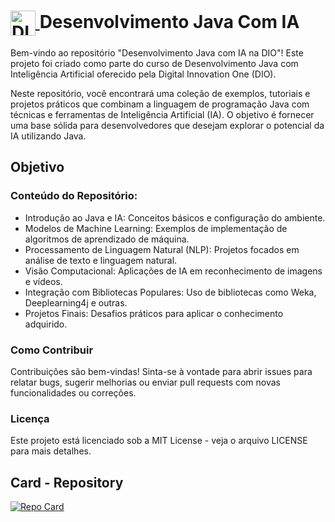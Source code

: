 <h1>
    <a href="https://www.dio.me/">
        <img align="center" width="40px" src="https://hermes.digitalinnovation.one/assets/diome/logo-minimized.png" alt="DIO Logo">
    </a>
    <span> Desenvolvimento Java Com IA</span>
</h1>

<p>Bem-vindo ao repositório "Desenvolvimento Java com IA na DIO"! Este projeto foi criado como parte do curso de Desenvolvimento Java com Inteligência Artificial oferecido pela Digital Innovation One (DIO).</p>

<p>Neste repositório, você encontrará uma coleção de exemplos, tutoriais e projetos práticos que combinam a linguagem de programação Java com técnicas e ferramentas de Inteligência Artificial (IA). O objetivo é fornecer uma base sólida para desenvolvedores que desejam explorar o potencial da IA utilizando Java.</p>

<h2>Objetivo</h2>

<h3>Conteúdo do Repositório:</h3>
<ul>
    <li>Introdução ao Java e IA: Conceitos básicos e configuração do ambiente.</li>
    <li>Modelos de Machine Learning: Exemplos de implementação de algoritmos de aprendizado de máquina.</li>
    <li>Processamento de Linguagem Natural (NLP): Projetos focados em análise de texto e linguagem natural.</li>
    <li>Visão Computacional: Aplicações de IA em reconhecimento de imagens e vídeos.</li>
    <li>Integração com Bibliotecas Populares: Uso de bibliotecas como Weka, Deeplearning4j e outras.</li>
    <li>Projetos Finais: Desafios práticos para aplicar o conhecimento adquirido.</li>
</ul>

<h3>Como Contribuir</h3>
<p>Contribuições são bem-vindas! Sinta-se à vontade para abrir issues para relatar bugs, sugerir melhorias ou enviar pull requests com novas funcionalidades ou correções.</p>

<h3>Licença</h3>
<p>Este projeto está licenciado sob a MIT License - veja o arquivo LICENSE para mais detalhes.</p>

## Card - Repository

[![Repo Card](https://github-readme-stats.vercel.app/api/pin/?username=manoel081&repo=DesenvolvimentoJavaComIA&theme=dark)](https://github.com/manoel081/DesenvolvimentoJavaComIA) 

